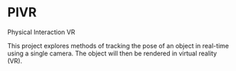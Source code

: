 # PIVR
Physical Interaction VR

This project explores methods of tracking the pose of an object in real-time using a single camera. The object will then be rendered in virtual reality (VR).
